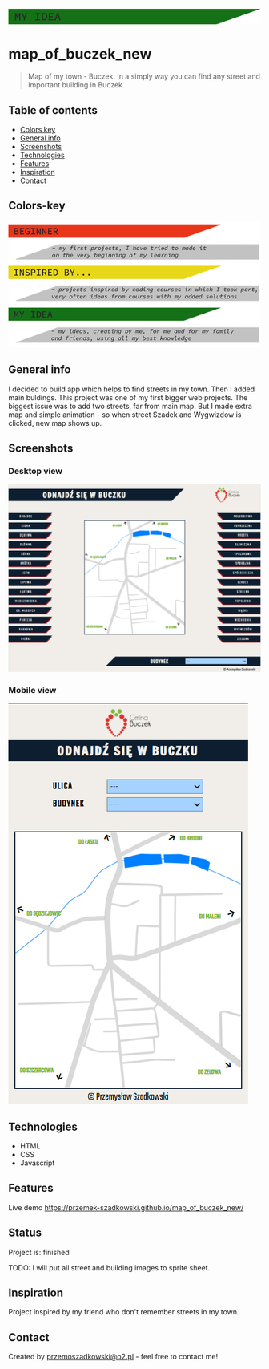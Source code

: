 ![my idea](my_idea.png)

# map_of_buczek_new

> Map of my town - Buczek. In a simply way you can find any street and important building in Buczek.

## Table of contents

- [Colors key](#colors-key)
- [General info](#general-info)
- [Screenshots](#screenshots)
- [Technologies](#technologies)
- [Features](#features)
- [Inspiration](#inspiration)
- [Contact](#contact)

## Colors-key

![key to colors](key.png)

## General info

I decided to build app which helps to find streets in my town. Then I added main buldings. This project was one of my first bigger web projects. The biggest issue was to add two streets, far from main map. But I made extra map and simple animation - so when street Szadek and Wygwizdow is clicked, new map shows up.

## Screenshots

### Desktop view

![desktop view](main_window.jpg)

### Mobile view

![mobile view](mobile_window.jpg)

## Technologies

- HTML
- CSS
- Javascript

## Features

Live demo https://przemek-szadkowski.github.io/map_of_buczek_new/

## Status

Project is: finished

TODO: I will put all street and building images to sprite sheet.

## Inspiration

Project inspired by my friend who don't remember streets in my town.

## Contact

Created by [przemoszadkowski@o2.pl](mailto:user@example.com) - feel free to contact me!
